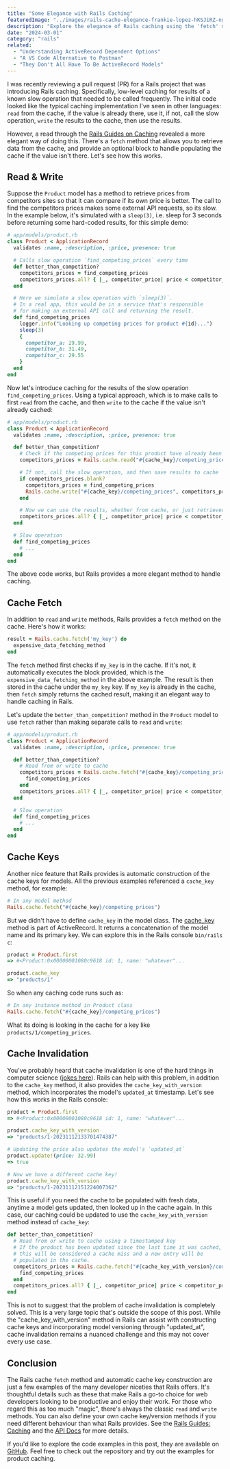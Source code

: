 ```yaml
---
title: "Some Elegance with Rails Caching"
featuredImage: "../images/rails-cache-elegance-frankie-lopez-hKSJiRZ-ngk-unsplash.jpg"
description: "Explore the elegance of Rails caching using the 'fetch' method to optimize performance and easily handle slow operations."
date: "2024-03-01"
category: "rails"
related:
  - "Understanding ActiveRecord Dependent Options"
  - "A VS Code Alternative to Postman"
  - "They Don't All Have To Be ActiveRecord Models"
---
```


I was recently reviewing a pull request (PR) for a Rails project that was introducing Rails caching. Specifically, low-level caching for results of a known slow operation that needed to be called frequently. The initial code looked like the typical caching implementation I've seen in other languages: `read` from the cache, if the value is already there, use it, if not, call the slow operation, `write` the results to the cache, then use the results.

However, a read through the [Rails Guides on Caching](https://guides.rubyonrails.org/caching_with_rails.html) revealed a more elegant way of doing this. There's a `fetch` method that allows you to retrieve data from the cache, and provide an optional block to handle populating the cache if the value isn't there. Let's see how this works.

## Read & Write

Suppose the `Product` model has a method to retrieve prices from competitors sites so that it can compare if its own price is better. The call to find the competitors prices makes some external API requests, so its slow. In the example below, it's simulated with a `sleep(3)`, i.e. sleep for 3 seconds before returning some hard-coded results, for this simple demo:

```ruby
# app/models/product.rb
class Product < ApplicationRecord
  validates :name, :description, :price, presence: true

  # Calls slow operation `find_competing_prices` every time
  def better_than_competition?
    competitors_prices = find_competing_prices
    competitors_prices.all? { |_, competitor_price| price < competitor_price }
  end

  # Here we simulate a slow operation with `sleep(3)`.
  # In a real app, this would be in a service that's responsible
  # for making an external API call and returning the result.
  def find_competing_prices
    logger.info("Looking up competing prices for product #{id}...")
    sleep(3)
    {
      competitor_a: 29.99,
      competitor_b: 31.49,
      competitor_c: 29.55
    }
  end
end
```

Now let's introduce caching for the results of the slow operation `find_competing_prices`. Using a typical approach, which is to make calls to first `read` from the cache, and then `write` to the cache if the value isn't already cached:

```ruby
# app/models/product.rb
class Product < ApplicationRecord
  validates :name, :description, :price, presence: true

  def better_than_competition?
    # Check if the competing prices for this product have already been cached
    competitors_prices = Rails.cache.read("#{cache_key}/competing_prices")

    # If not, call the slow operation, and then save results to cache
    if competitors_prices.blank?
      competitors_prices = find_competing_prices
      Rails.cache.write("#{cache_key}/competing_prices", competitors_prices)
    end

    # Now we can use the results, whether from cache, or just retrieved
    competitors_prices.all? { |_, competitor_price| price < competitor_price }
  end

  # Slow operation
  def find_competing_prices
    # ...
  end
end
```

The above code works, but Rails provides a more elegant method to handle caching.

## Cache Fetch

In addition to `read` and `write` methods, Rails provides a `fetch` method on the cache. Here's how it works:

```ruby
result = Rails.cache.fetch('my_key') do
  expensive_data_fetching_method
end
```

The `fetch` method first checks if `my_key` is in the cache. If it's not, it automatically executes the block provided, which is the `expensive_data_fetching_method` in the above example. The result is then stored in the cache under the `my_key` key. If `my_key` is already in the cache, then `fetch` simply returns the cached result, making it an elegant way to handle caching in Rails.

Let's update the `better_than_competition?` method in the `Product` model to use `fetch` rather than making separate calls to `read` and `write`:

```ruby
# app/models/product.rb
class Product < ApplicationRecord
  validates :name, :description, :price, presence: true

  def better_than_competition?
    # Read from or write to cache
    competitors_prices = Rails.cache.fetch("#{cache_key}/competing_prices") do
      find_competing_prices
    end
    competitors_prices.all? { |_, competitor_price| price < competitor_price }
  end

  # Slow operation
  def find_competing_prices
    # ...
  end
end
```

## Cache Keys

Another nice feature that Rails provides is automatic construction of the cache keys for models. All the previous examples referenced a `cache_key` method, for example:

```ruby
# In any model method
Rails.cache.fetch("#{cache_key}/competing_prices")
```

But we didn't have to define `cache_key` in the model class. The [cache_key](https://api.rubyonrails.org/classes/ActiveRecord/Integration.html#method-i-cache_key) method is part of ActiveRecord. It returns a concatenation of the model name and its primary key. We can explore this in the Rails console `bin/rails c`:

```ruby
product = Product.first
=> #<Product:0x00000001080c9618 id: 1, name: "whatever"...

product.cache_key
=> "products/1"
```

So when any caching code runs such as:

```ruby
# In any instance method in Product class
Rails.cache.fetch("#{cache_key}/competing_prices")
```

What its doing is looking in the cache for a key like `products/1/competing_prices`.

## Cache Invalidation

You've probably heard that cache invalidation is one of the hard things in computer science ([jokes here](https://www.martinfowler.com/bliki/TwoHardThings.html)). Rails can help with this problem, in addition to the `cache_key` method, it also provides the `cache_key_with_version` method, which incorporates the model's `updated_at` timestamp. Let's see how this works in the Rails console:

```ruby
product = Product.first
=> #<Product:0x00000001080c9618 id: 1, name: "whatever"...

product.cache_key_with_version
=> "products/1-20231112133701474387"

# Updating the price also updates the model's `updated_at`
product.update!(price: 32.99)
=> true

# Now we have a different cache key!
product.cache_key_with_version
=> "products/1-20231112151224007362"
```

This is useful if you need the cache to be populated with fresh data, anytime a model gets updated, then looked up in the cache again. In this case, our caching could be updated to use the `cache_key_with_version` method instead of `cache_key`:

```ruby
def better_than_competition?
  # Read from or write to cache using a timestamped key
  # If the product has been updated since the last time it was cached,
  # this will be considered a cache miss and a new entry will be
  # populated in the cache.
  competitors_prices = Rails.cache.fetch("#{cache_key_with_version}/competing_prices") do
    find_competing_prices
  end
  competitors_prices.all? { |_, competitor_price| price < competitor_price }
end
```

<aside class="markdown-aside">
This is not to suggest that the problem of cache invalidation is completely solved. This is a very large topic that's outside the scope of this post. While the "cache_key_with_version" method in Rails can assist with constructing cache keys and incorporating model versioning through "updated_at", cache invalidation remains a nuanced challenge and this may not cover every use case.
</aside>

## Conclusion

The Rails cache `fetch` method and automatic cache key construction are just a few examples of the many developer niceties that Rails offers. It's thoughtful details such as these that make Rails a go-to choice for web developers looking to be productive and enjoy their work. For those who regard this as too much "magic", there's always the classic `read` and `write` methods. You can also define your own cache key/version methods if you need different behaviour than what Rails provides. See the [Rails Guides: Caching](https://guides.rubyonrails.org/caching_with_rails.html) and the [API Docs](https://api.rubyonrails.org/classes/ActiveRecord/Integration.html#method-i-cache_key) for more details.

If you'd like to explore the code examples in this post, they are available on [GitHub](https://github.com/danielabar/cache-demo). Feel free to check out the repository and try out the examples for product caching.
